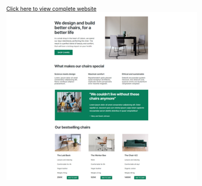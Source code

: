 [Click here to view complete website](https://ajinkya-bhilare-au50.github.io/Chair-Ecommerce-site-UI/)
<img src="https://github.com/Ajinkya-Bhilare-au50/Chair-Ecommerce-site-UI/blob/master/snap/snap1.png" alt="Alt text" title="Optional title">
<img src="https://github.com/Ajinkya-Bhilare-au50/Chair-Ecommerce-site-UI/blob/master/snap/snap2.png" alt="Alt text" title="Optional title">


